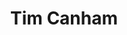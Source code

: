---
avatar: /images/people/timcanham.jpg
avatar_small: /images/people/timcanham_small.jpg
bio: Senior Software Engineer at NASA's Jet Propulsion Laboratory
gplus: null
homepage: https://github.com/timcanham
instagram: null
linkedin: https://www.linkedin.com/in/tim-canham-27280611/
title: Tim Canham
twitter: null
type: guest
username: timcanham
youtube: null
---